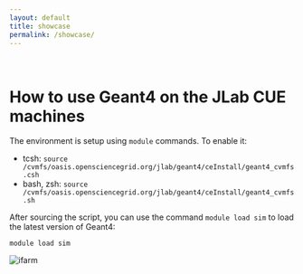 ```yaml
---
layout: default
title: showcase 
permalink: /showcase/
---
```





<br/>


# How to use Geant4 on the JLab CUE machines 

The environment is setup using `module` commands. To enable it:

- tcsh: `source /cvmfs/oasis.opensciencegrid.org/jlab/geant4/ceInstall/geant4_cvmfs.csh`
- bash, zsh: `source /cvmfs/oasis.opensciencegrid.org/jlab/geant4/ceInstall/geant4_cvmfs.sh`

After sourcing the script, you can use the command `module load sim` to load the latest 
version of Geant4:


```module load sim```


![ifarm](/assets/gifs/ifarm.gif)


